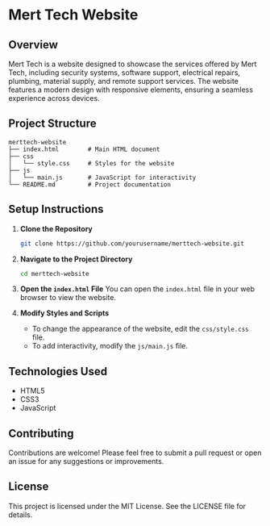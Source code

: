 # Mert Tech Website

## Overview
Mert Tech is a website designed to showcase the services offered by Mert Tech, including security systems, software support, electrical repairs, plumbing, material supply, and remote support services. The website features a modern design with responsive elements, ensuring a seamless experience across devices.

## Project Structure
```
merttech-website
├── index.html        # Main HTML document
├── css
│   └── style.css     # Styles for the website
├── js
│   └── main.js       # JavaScript for interactivity
└── README.md         # Project documentation
```

## Setup Instructions
1. **Clone the Repository**
   ```bash
   git clone https://github.com/yourusername/merttech-website.git
   ```
   
2. **Navigate to the Project Directory**
   ```bash
   cd merttech-website
   ```

3. **Open the `index.html` File**
   You can open the `index.html` file in your web browser to view the website.

4. **Modify Styles and Scripts**
   - To change the appearance of the website, edit the `css/style.css` file.
   - To add interactivity, modify the `js/main.js` file.

## Technologies Used
- HTML5
- CSS3
- JavaScript

## Contributing
Contributions are welcome! Please feel free to submit a pull request or open an issue for any suggestions or improvements.

## License
This project is licensed under the MIT License. See the LICENSE file for details.